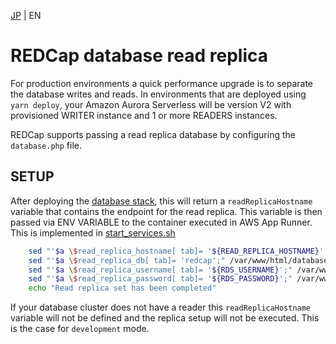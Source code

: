 [JP](../ja/dbreplica.md) | EN

# REDCap database read replica

For production environments a quick performance upgrade is to separate the database writes and reads. In environments that are deployed using `yarn deploy`, your Amazon Aurora Serverless will be version V2 with provisioned WRITER instance and 1 or more READERS instances.

REDCap supports passing a read replica database by configuring the `database.php` file.

## SETUP

After deploying the [database stack](../../stacks/Database.ts), this will return a `readReplicaHostname` variable that contains the endpoint for the read replica. This variable is then passed via ENV VARIABLE to the container executed in AWS App Runner. This is implemented in [start_services.sh](../../containers/redcap-docker-apache/scripts/start_services.sh)

```sh
    sed "'$a \$read_replica_hostname[ tab]= '${READ_REPLICA_HOSTNAME}';" /var/www/html/database.php
    sed "'$a \$read_replica_db[ tab]= 'redcap';" /var/www/html/database.php
    sed "'$a \$read_replica_username[ tab]= '${RDS_USERNAME}';" /var/www/html/database.php
    sed "'$a \$read_replica_password[ tab]= '${RDS_PASSWORD}';" /var/www/html/database.php
    echo "Read replica set has been completed"
```

If your database cluster does not have a reader this `readReplicaHostname` variable will not be defined and the replica setup will not be executed. This is the case for `development` mode.
